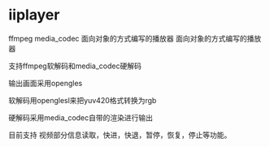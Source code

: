 # iiplayer
ffmpeg media_codec 面向对象的方式编写的播放器
面向对象的方式编写的播放器

支持ffmpeg软解码和media_codec硬解码

输出画面采用opengles 

软解码用openglesl来把yuv420格式转换为rgb

硬解码采用media_codec自带的渲染进行输出

目前支持 视频部分信息读取，快进，快退，暂停，恢复，停止等功能。

